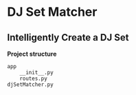 # DJ Set Matcher

## Intelligently Create a DJ Set

**Project structure**
```
app
	__init__.py
	routes.py
djSetMatcher.py
```